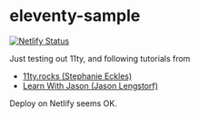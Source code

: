 # eleventy-sample

[![Netlify Status](https://api.netlify.com/api/v1/badges/628bb0e6-9165-469e-8de8-8155aef555ad/deploy-status)](https://app.netlify.com/sites/joyful-eclair-8848f4/deploys)

Just testing out 11ty, and following tutorials from

- [11ty.rocks (Stephanie Eckles)](https://www.youtube.com/watch?v=p81J7G1qFAM)
- [Learn With Jason (Jason Lengstorf)](https://www.youtube.com/watch?v=j8mJrhhdHWc)

Deploy on Netlify seems OK.
